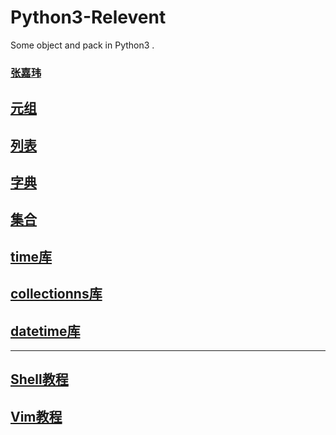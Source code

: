 # Python3-Relevent
Some object and pack in Python3 .

### [张嘉玮](<http://github.com/zhangjw-THU>)
## [元组](<https://github.com/zhangjw-THU/Python3-Relevent/blob/master/Python3-Tuple.md>)
## [列表](<https://github.com/zhangjw-THU/Python3-Relevent/blob/master/Python3-List.md>)
## [字典](<https://github.com/zhangjw-THU/Python3-Relevent/blob/master/Python3-Dict.md>)
## [集合](<https://github.com/zhangjw-THU/Python3-Relevent/blob/master/Python3-Set.md>)
## [time库](<https://github.com/zhangjw-THU/Python-Relevant/blob/master/Python3-Time.md>)
## [collectionns库](https://github.com/zhangjw-THU/Python-Relevant/blob/master/Python-collections.md)
## [datetime库](https://github.com/zhangjw-THU/Python-Relevant/blob/master/Python3-datetime.md)

***
## [Shell教程](<https://github.com/zhangjw-THU/Python-Relevant/blob/master/shell.md>)
## [Vim教程](<https://github.com/zhangjw-THU/Python-Relevant/blob/master/Vim.md>)
